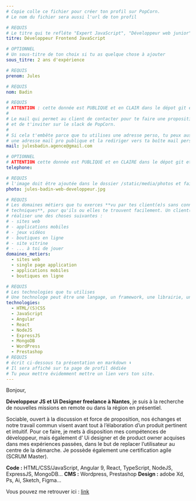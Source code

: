 ```yaml
---
# Copie colle ce fichier pour créer ton profil sur PopCorn.
# Le nom du fichier sera aussi l'url de ton profil

# REQUIS
# Le titre qui te refléte "Expert JavaScript", "Développeur web junior"
titre: Développeur Frontend JavaScript

# OPTIONNEL
# Un sous-titre de ton choix si tu as quelque chose à ajouter
sous_titre: 2 ans d'expérience

# REQUIS
prenom: Jules

# REQUIS
nom: Badin

# REQUIS
# ATTENTION : cette donnée est PUBLIQUE et en CLAIR dans le dépot git et sur le site
#
# Le mail qui permet au client de contacter pour te faire une proposition de projet
# et de t'inviter sur le slack de PopCorn.
#
# Si cela t'embête parce que tu utilises une adresse perso, tu peux aussi te créer
# une adresse mail pro publique et la rediriger vers ta boîte mail perso
mail: julesbadin.agence@gmail.com

# OPTIONNEL
# ATTENTION cette donnée est PUBLIQUE et en CLAIRE dans le dépot git et sur le site
telephone:

# REQUIS
# l'image doit être ajoutée dans le dossier /static/media/photos et faire moins de 100ko !
photo: jules-badin-web-developpeur.jpg

# REQUIS
# Les domaines métiers que tu exerces **vu par tes client(e)s sans connaissances
# techniques**, pour qu'ils ou elles te trouvent facilement. Un client(e) veut par exemple
# réaliser une des choses suivantes :
# - sites web
# - applications mobiles
# - jeux vidéos
# - boutiques en ligne
# - site vitrine
# - ... à toi de jouer
domaines_metiers:
  - sites web
  - single page application
  - applications mobiles
  - boutiques en ligne

# REQUIS
# Les technologies que tu utilises
# Une technologe peut être une langage, un framework, une librairie, un CMS ...
technologies:
  - HTML/(S)CSS
  - JavaScript
  - Angular
  - React
  - NodeJS
  - ExpressJS
  - MongoDB
  - WordPress
  - Prestashop
# REQUIS
# écrit ci-dessous ta présentation en markdown ⬇️
# Il sera affiché sur ta page de profil dédiée
# Tu peux mettre évidemment mettre un lien vers ton site.
---
```


Bonjour,

**Développeur JS et Ui Designer freelance à Nantes**, je suis à la recherche de nouvelles missions en remote ou dans la région en présentiel.

Sociable, ouvert à la discussion et force de proposition, nos échanges et notre travail commun visent avant tout à l’élaboration d’un produit pertinent et intuitif. Pour ce faire, je mets à disposition mes compétences de développeur, mais également d’ Ui designer et de product owner acquises dans mes expériences passées, dans le but de replacer l’utilisateur au centre de la démarche. Je possède également une certification agile (SCRUM Master).

**Code :** HTML/CSS/JavaScript, Angular 9, React, TypeScript, NodeJS, ExpressJS, MongoDB...
**CMS :** Wordpress, Prestashop
**Design :** adobe Xd, Ps, Ai, Sketch, Figma…

Vous pouvez me retrouver ici :
[link](https://jules-badin-developpeur.herokuapp.com)
